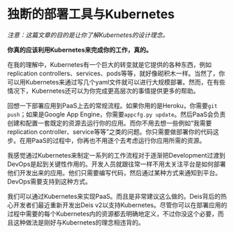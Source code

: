 独断的部署工具与Kubernetes
===

 *注意：这篇文章的目的是让你了解Kubernetes的设计理念。*

**你真的应该利用Kubernetes来完成你的工作，真的。**

在我的理解中，Kubernetes有一个巨大的转变就是它提供的各种东西，例如replication controllers、services、pods等等，就好像砌积木一样。当然了，你可以用Kubernetes来通过写几个yaml文件就可以进行大规模部署。然而，在有些情况下，Kubernetes还可以为你完成更高层次的事情提供更多的帮助。

回想一下部署应用到PaaS上去的常规流程。如果你用的是Heroku，你需要`git push`；如果是Google App Engine，你需要`appcfg.py update`。然后PaaS会负责创建和配置一套既定的资源去运行你的应用。而你不用去想一些例如“我需要replication controller、service等等”之类的问题。你只需要做部署你的代码这步。在用PaaS的过程中，你再也不用逐个去考虑运行你应用所需的资源。

我感觉通过Kubernetes来制定一系列的工作流程对于逐渐把Development过渡到DevOps是起到关键性作用的。开发人员就跟往常一样不用太关注平台是如何部署他们开发出来的应用。他们只需要编写代码，然后通过某种方式来通知到平台。DevOps需要支持到这种方式。

我们可以通过Kubernetes来实现PaaS。而且是非常建议这么做的。Deis背后的热心开发者们最近重新开发出Deis v2以支持Kubernetes。尽管你可以在部署应用的过程中需要的每个Kubernetes内的资源都去明确地定义，不过你没这个必要，而且这种做法是刚好与Kubernetes的理念相违背的。